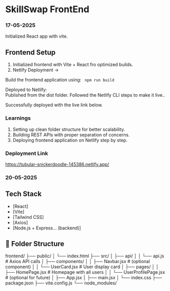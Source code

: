 # SkillSwap FrontEnd

### 17-05-2025
Initialized React app with vite.

## Frontend Setup

1.  Initialized frontend with Vite + React fro optimized builds.
2.  Netlify Deployment -> 

  Build the frontend application using: ``` npm run build```

  Deployed to Netlify:  
    Published from the dist folder.
    Followed the Netlify CLI steps to make it live..
  
  Successfully deployed with the live link below.

### Learnings
  
1.  Setting up clean folder structure for better scalability.
2.  Building REST APIs with proper separation of concerns.
3.  Deploying frontend application on Netlify step by step.

### Deployment Link
https://tubular-snickerdoodle-145386.netlify.app/

### 20-05-2025

##  Tech Stack
- [React]
- [Vite]
- [Tailwind CSS]
- [Axios]
- [Node.js + Express... (backend)]


## 📂 Folder Structure

frontend/
├── public/
│ └── index.html
├── src/
│ ├── api/
│ │ └── api.js # Axios API calls
│ ├── components/
│ │ ├── Navbar.jsx # (optional component)
│ │ └── UserCard.jsx # User display card
│ ├── pages/
│ │ ├── HomePage.jsx # Homepage with all users
│ │ └── UserProfilePage.jsx # (optional for future)
│ ├── App.jsx
│ ├── main.jsx
│ └── index.css
├── package.json
├── vite.config.js
└── node_modules/